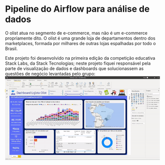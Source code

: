 # Pipeline do Airflow para análise de dados

O olist atua no segmento de e-commerce, mas não é um e-commerce propriamente dito. O olist é uma grande loja de departamentos dentro dos marketplaces, formada por milhares de outras lojas espalhadas por todo o Brasil.

Este projeto foi desenvolvido na primeira edição da competição educativa Stack Labs, da Stack Tecnologias; neste projeto fiquei responsável pela parte de visualização de dados e dashboards que solucionassem as questões de negócio levantadas pelo grupo: 
![Dashboard voltado lojistas da Olist](dashboard.gif)
